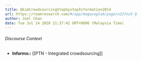 ```yaml
---
title: @kimCrowdsourcingStepbystepInformation2014
url: https://roamresearch.com/#/app/megacoglab/page/n237nzV_Q
author: Joel Chan
date: Tue Jul 14 2020 21:37:42 GMT+0800 (Malaysia Time)
---
```




###### Discourse Context

- **Informs::** [[PTN - Integrated crowdsourcing]]
